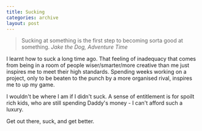 ```yaml
---
title: Sucking
categories: archive
layout: post
---
```


<blockquote class="pull">
  <p>
    Sucking at something is the first step to becoming sorta good at something.
    <cite>Jake the Dog, Adventure Time</cite>
  </p>
</blockquote>

I learnt how to suck a long time ago. That feeling of inadequacy that comes from being in a room of people wiser/smarter/more creative than me just inspires me to meet their high standards. Spending weeks working on a project, only to be beaten to the punch by a more organised rival, inspires me to up my game.

I wouldn't be where I am if I didn't suck. A sense of entitlement is for spoilt rich kids, who are still spending Daddy's money - I can't afford such a luxury.

Get out there, suck, and get better.